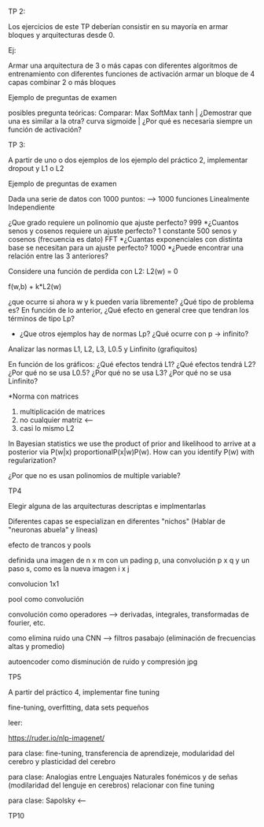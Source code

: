 TP 2:

Los ejercicios de este TP deberían consistir en su mayoría en armar bloques y arquitecturas desde 0.

Ej: 

Armar una arquitectura de 3 o más capas
	con diferentes algoritmos de entrenamiento
	con diferentes funciones de activación
armar un bloque de 4 capas
combinar 2 o más bloques

Ejemplo de preguntas de examen

posibles pregunta teóricas:
Comparar:
	Max
	SoftMax
	tanh			          | ¿Demostrar que una es similar a la otra?
	curva sigmoide      |
¿Por qué es necesaria siempre un función de activación?

TP 3:

A partir de uno o dos ejemplos de los ejemplo del práctico 2, implementar dropout y L1 o L2

Ejemplo de preguntas de examen

Dada una serie de datos con 1000 puntos: --> 1000 funciones Linealmente Independiente

¿Que grado requiere un polinomio que ajuste perfecto?  999
*¿Cuantos senos y cosenos requiere un ajuste perfecto? 1 constante 500 senos y cosenos (frecuencia es dato) FFT
*¿Cuantas exponenciales con distinta base se necesitan para un ajuste perfecto? 1000
*¿Puede encontrar una relación entre las 3 anteriores?

Considere una función de perdida con L2:  L2(w) = 0

f(w,b) + k*L2(w)

¿que ocurre si ahora w y k pueden varia libremente? ¿Qué tipo de problema es?
En función de lo anterior, ¿Qué efecto en general cree que tendran los términos de tipo Lp?

* ¿Que otros ejemplos hay de normas Lp? ¿Qué ocurre con p -> infinito?

Analizar las normas L1, L2, L3, L0.5 y Linfinito (grafiquitos)

En función de los gráficos:
¿Qué efectos tendrá L1?
¿Qué efectos tendrá L2?
¿Por qué no se usa L0.5? ¿Por qué no se usa L3?
¿Por qué no se usa Linfinito?

*Norma con matrices
  1) multiplicación de matrices
  2) no cualquier matriz <-- 
  3) casi lo mismo L2

In Bayesian statistics we use the product of prior and likelihood to arrive at a posterior via P(w|x) proportionalP(x|w)P(w). How can you identify P(w) with regularization?

¿Por que no es usan polinomios de multiple variable?

TP4

Elegir alguna de las arquitecturas descriptas e implmentarlas

Diferentes capas se especializan en diferentes "nichos" (Hablar de "neuronas abuela" y líneas)

efecto de trancos y pools

definida una imagen de n x m con un pading p, una convolución p x q y un paso s, como es la nueva  imagen i x j 

convolucion 1x1

pool como convolución

convolución como operadores --> derivadas, integrales, transformadas de fourier, etc.

como elimina ruido una CNN --> filtros pasabajo (eliminación de frecuencias altas y promedio)

autoencoder como disminución de ruido y compresión jpg

TP5 

A partir del práctico 4, implementar fine tuning

fine-tuning, overfitting, data sets pequeños

leer:

https://ruder.io/nlp-imagenet/

para clase: fine-tuning, transferencia de aprendizeje, modularidad del cerebro y plasticidad del cerebro 

para clase: Analogias entre Lenguajes Naturales fonémicos y de señas (modilaridad del lenguje en cerebros) relacionar con fine tuning

para clase:  Sapolsky <-- 

TP10

